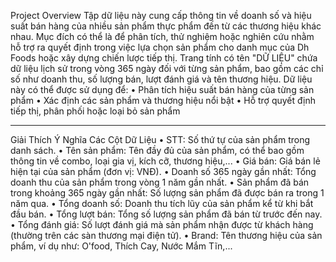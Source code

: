 Project Overview
Tập dữ liệu này cung cấp thông tin về doanh số và hiệu suất bán hàng của nhiều sản phẩm thực phẩm đến từ các thương hiệu khác nhau. Mục đích có thể là để phân tích, thử nghiệm hoặc nghiên cứu nhằm hỗ trợ ra quyết định trong việc lựa chọn sản phẩm cho danh mục của Dh Foods hoặc xây dựng chiến lược tiếp thị.
Trang tính có tên "DỮ LIỆU" chứa dữ liệu lịch sử trong vòng 365 ngày đối với từng sản phẩm, bao gồm các chỉ số như doanh thu, số lượng bán, lượt đánh giá và tên thương hiệu.
Dữ liệu này có thể được sử dụng để:
•	Phân tích hiệu suất bán hàng của từng sản phẩm
•	Xác định các sản phẩm và thương hiệu nổi bật
•	Hỗ trợ quyết định tiếp thị, phân phối hoặc loại bỏ sản phẩm
________________________________________
Giải Thích Ý Nghĩa Các Cột Dữ Liệu
•	STT: Số thứ tự của sản phẩm trong danh sách.
•	Tên sản phẩm: Tên đầy đủ của sản phẩm, có thể bao gồm thông tin về combo, loại gia vị, kích cỡ, thương hiệu,...
•	Giá bán: Giá bán lẻ hiện tại của sản phẩm (đơn vị: VNĐ).
•	Doanh số 365 ngày gần nhất: Tổng doanh thu của sản phẩm trong vòng 1 năm gần nhất.
•	Sản phẩm đã bán trong khoảng 365 ngày gần nhất: Số lượng sản phẩm đã được bán ra trong 1 năm qua.
•	Tổng doanh số: Doanh thu tích lũy của sản phẩm kể từ khi bắt đầu bán.
•	Tổng lượt bán: Tổng số lượng sản phẩm đã bán từ trước đến nay.
•	Tổng đánh giá: Số lượt đánh giá mà sản phẩm nhận được từ khách hàng (thường trên các sàn thương mại điện tử).
•	Brand: Tên thương hiệu của sản phẩm, ví dụ như: O'food, Thích Cay, Nước Mắm Tĩn,...
